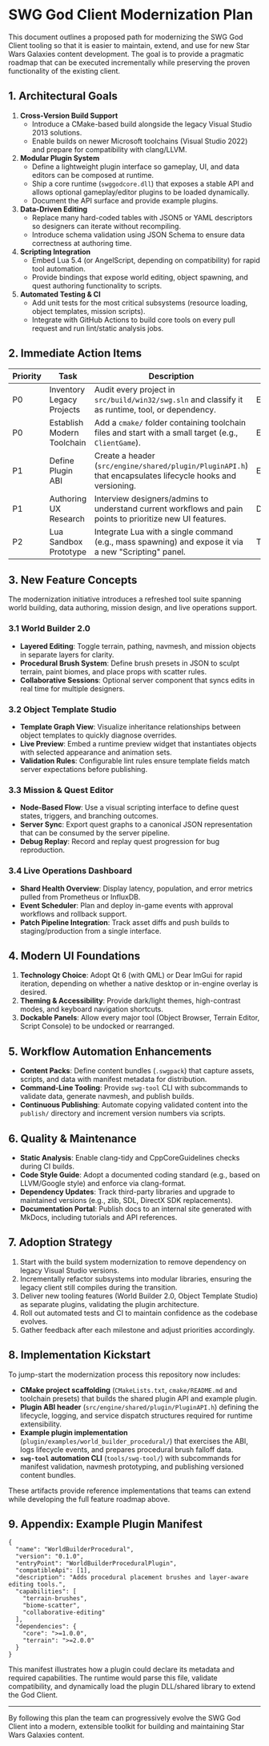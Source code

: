 # SWG God Client Modernization Plan

This document outlines a proposed path for modernizing the SWG God Client tooling so that it is easier to maintain, extend, and use for new Star Wars Galaxies content development. The goal is to provide a pragmatic roadmap that can be executed incrementally while preserving the proven functionality of the existing client.

## 1. Architectural Goals

1. **Cross-Version Build Support**  
   * Introduce a CMake-based build alongside the legacy Visual Studio 2013 solutions.  
   * Enable builds on newer Microsoft toolchains (Visual Studio 2022) and prepare for compatibility with clang/LLVM.
2. **Modular Plugin System**  
   * Define a lightweight plugin interface so gameplay, UI, and data editors can be composed at runtime.  
   * Ship a core runtime (`swggodcore.dll`) that exposes a stable API and allows optional gameplay/editor plugins to be loaded dynamically.  
   * Document the API surface and provide example plugins.
3. **Data-Driven Editing**  
   * Replace many hard-coded tables with JSON5 or YAML descriptors so designers can iterate without recompiling.  
   * Introduce schema validation using JSON Schema to ensure data correctness at authoring time.
4. **Scripting Integration**  
   * Embed Lua 5.4 (or AngelScript, depending on compatibility) for rapid tool automation.  
   * Provide bindings that expose world editing, object spawning, and quest authoring functionality to scripts.
5. **Automated Testing & CI**  
   * Add unit tests for the most critical subsystems (resource loading, object templates, mission scripts).  
   * Integrate with GitHub Actions to build core tools on every pull request and run lint/static analysis jobs.

## 2. Immediate Action Items

| Priority | Task | Description | Owner |
| --- | --- | --- | --- |
| P0 | Inventory Legacy Projects | Audit every project in `src/build/win32/swg.sln` and classify it as runtime, tool, or dependency. | Engineering |
| P0 | Establish Modern Toolchain | Add a `cmake/` folder containing toolchain files and start with a small target (e.g., `ClientGame`). | Engineering |
| P1 | Define Plugin ABI | Create a header (`src/engine/shared/plugin/PluginAPI.h`) that encapsulates lifecycle hooks and versioning. | Engineering |
| P1 | Authoring UX Research | Interview designers/admins to understand current workflows and pain points to prioritize new UI features. | Design |
| P2 | Lua Sandbox Prototype | Integrate Lua with a single command (e.g., mass spawning) and expose it via a new "Scripting" panel. | Tools Team |

## 3. New Feature Concepts

The modernization initiative introduces a refreshed tool suite spanning world building, data authoring, mission design, and live operations support.

### 3.1 World Builder 2.0
* **Layered Editing**: Toggle terrain, pathing, navmesh, and mission objects in separate layers for clarity.  
* **Procedural Brush System**: Define brush presets in JSON to sculpt terrain, paint biomes, and place props with scatter rules.  
* **Collaborative Sessions**: Optional server component that syncs edits in real time for multiple designers.

### 3.2 Object Template Studio
* **Template Graph View**: Visualize inheritance relationships between object templates to quickly diagnose overrides.  
* **Live Preview**: Embed a runtime preview widget that instantiates objects with selected appearance and animation sets.  
* **Validation Rules**: Configurable lint rules ensure template fields match server expectations before publishing.

### 3.3 Mission & Quest Editor
* **Node-Based Flow**: Use a visual scripting interface to define quest states, triggers, and branching outcomes.  
* **Server Sync**: Export quest graphs to a canonical JSON representation that can be consumed by the server pipeline.  
* **Debug Replay**: Record and replay quest progression for bug reproduction.

### 3.4 Live Operations Dashboard
* **Shard Health Overview**: Display latency, population, and error metrics pulled from Prometheus or InfluxDB.  
* **Event Scheduler**: Plan and deploy in-game events with approval workflows and rollback support.  
* **Patch Pipeline Integration**: Track asset diffs and push builds to staging/production from a single interface.

## 4. Modern UI Foundations

1. **Technology Choice**: Adopt Qt 6 (with QML) or Dear ImGui for rapid iteration, depending on whether a native desktop or in-engine overlay is desired.  
2. **Theming & Accessibility**: Provide dark/light themes, high-contrast modes, and keyboard navigation shortcuts.  
3. **Dockable Panels**: Allow every major tool (Object Browser, Terrain Editor, Script Console) to be undocked or rearranged.

## 5. Workflow Automation Enhancements

* **Content Packs**: Define content bundles (`.swgpack`) that capture assets, scripts, and data with manifest metadata for distribution.  
* **Command-Line Tooling**: Provide `swg-tool` CLI with subcommands to validate data, generate navmesh, and publish builds.  
* **Continuous Publishing**: Automate copying validated content into the `publish/` directory and increment version numbers via scripts.

## 6. Quality & Maintenance

* **Static Analysis**: Enable clang-tidy and CppCoreGuidelines checks during CI builds.  
* **Code Style Guide**: Adopt a documented coding standard (e.g., based on LLVM/Google style) and enforce via clang-format.  
* **Dependency Updates**: Track third-party libraries and upgrade to maintained versions (e.g., zlib, SDL, DirectX SDK replacements).  
* **Documentation Portal**: Publish docs to an internal site generated with MkDocs, including tutorials and API references.

## 7. Adoption Strategy

1. Start with the build system modernization to remove dependency on legacy Visual Studio versions.
2. Incrementally refactor subsystems into modular libraries, ensuring the legacy client still compiles during the transition.
3. Deliver new tooling features (World Builder 2.0, Object Template Studio) as separate plugins, validating the plugin architecture.
4. Roll out automated tests and CI to maintain confidence as the codebase evolves.
5. Gather feedback after each milestone and adjust priorities accordingly.

## 8. Implementation Kickstart

To jump-start the modernization process this repository now includes:

* **CMake project scaffolding** (`CMakeLists.txt`, `cmake/README.md` and toolchain presets) that builds the shared plugin API and example plugin.
* **Plugin ABI header** (`src/engine/shared/plugin/PluginAPI.h`) defining the lifecycle, logging, and service dispatch structures required for runtime extensibility.
* **Example plugin implementation** (`plugin/examples/world_builder_procedural/`) that exercises the ABI, logs lifecycle events, and prepares procedural brush falloff data.
* **`swg-tool` automation CLI** (`tools/swg-tool/`) with subcommands for manifest validation, navmesh prototyping, and publishing versioned content bundles.

These artifacts provide reference implementations that teams can extend while developing the full feature roadmap above.

## 9. Appendix: Example Plugin Manifest

```jsonc
{
  "name": "WorldBuilderProcedural",
  "version": "0.1.0",
  "entryPoint": "WorldBuilderProceduralPlugin",
  "compatibleApi": [1],
  "description": "Adds procedural placement brushes and layer-aware editing tools.",
  "capabilities": [
    "terrain-brushes",
    "biome-scatter",
    "collaborative-editing"
  ],
  "dependencies": {
    "core": ">=1.0.0",
    "terrain": ">=2.0.0"
  }
}
```

This manifest illustrates how a plugin could declare its metadata and required capabilities. The runtime would parse this file, validate compatibility, and dynamically load the plugin DLL/shared library to extend the God Client.

---

By following this plan the team can progressively evolve the SWG God Client into a modern, extensible toolkit for building and maintaining Star Wars Galaxies content.
